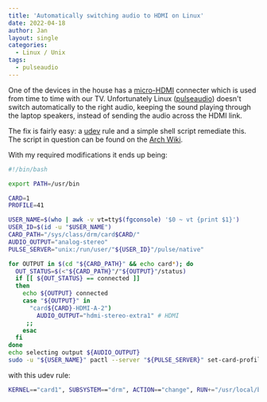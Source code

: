 ```yaml
---
title: 'Automatically switching audio to HDMI on Linux'
date: 2022-04-18
author: Jan
layout: single
categories:
  - Linux / Unix
tags:
  - pulseaudio
---
```


One of the devices in the house has a [micro-HDMI](https://en.wikipedia.org/wiki/HDMI#Connectors) connecter which is used from time to time with our TV. Unfortunately Linux ([pulseaudio](https://www.freedesktop.org/wiki/Software/PulseAudio/)) doesn't switch automatically to the right audio, keeping the sound playing through the laptop speakers, instead of sending the audio across the HDMI link.

The fix is fairly easy: a [udev](https://en.wikipedia.org/wiki/Udev) rule and a simple shell script remediate this.  
The script in question can be found on the [Arch Wiki](https://wiki.archlinux.org/title/PulseAudio/Examples#Automatically_switch_audio_to_HDMI).

With my required modifications it ends up being:

```bash
#!/bin/bash

export PATH=/usr/bin

CARD=1
PROFILE=41

USER_NAME=$(who | awk -v vt=tty$(fgconsole) '$0 ~ vt {print $1}')
USER_ID=$(id -u "$USER_NAME")
CARD_PATH="/sys/class/drm/card$CARD/"
AUDIO_OUTPUT="analog-stereo"
PULSE_SERVER="unix:/run/user/"${USER_ID}"/pulse/native"

for OUTPUT in $(cd "${CARD_PATH}" && echo card*); do
  OUT_STATUS=$(<"${CARD_PATH}"/"${OUTPUT}"/status)
  if [[ ${OUT_STATUS} == connected ]]
  then
    echo ${OUTPUT} connected
    case "${OUTPUT}" in
      "card${CARD}-HDMI-A-2")
        AUDIO_OUTPUT="hdmi-stereo-extra1" # HDMI
     ;;
    esac
  fi
done
echo selecting output ${AUDIO_OUTPUT}
sudo -u "${USER_NAME}" pactl --server "${PULSE_SERVER}" set-card-profile ${PROFILE} output:${AUDIO_OUTPUT}+input:analog-stereo
```

with this udev rule:

```bash
KERNEL=="card1", SUBSYSTEM=="drm", ACTION=="change", RUN+="/usr/local/bin/hdmi_sound_toggle.sh"
```
